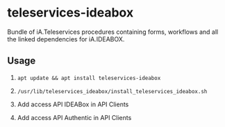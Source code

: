 # teleservices-ideabox
Bundle of iA.Teleservices procedures containing forms, workflows and all the linked dependencies for iA.IDEABOX.

## Usage

1. `apt update && apt install teleservices-ideabox`

2. `/usr/lib/teleservices_ideabox/install_teleservices_ideabox.sh`

3. Add access API IDEABox in API Clients

4. Add access API Authentic in API Clients